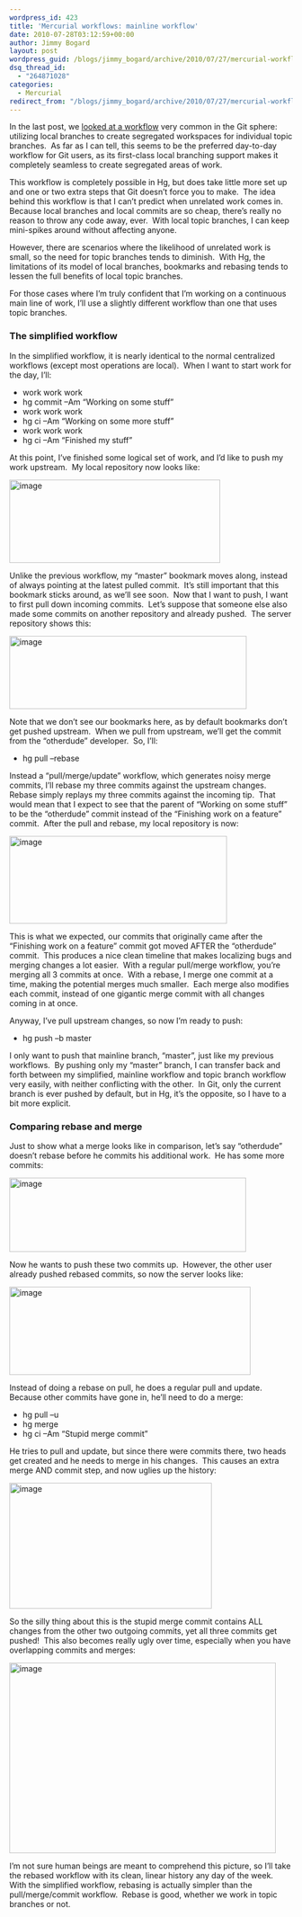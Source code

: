 ```yaml
---
wordpress_id: 423
title: 'Mercurial workflows: mainline workflow'
date: 2010-07-28T03:12:59+00:00
author: Jimmy Bogard
layout: post
wordpress_guid: /blogs/jimmy_bogard/archive/2010/07/27/mercurial-workflows-mainline-workflow.aspx
dsq_thread_id:
  - "264871028"
categories:
  - Mercurial
redirect_from: "/blogs/jimmy_bogard/archive/2010/07/27/mercurial-workflows-mainline-workflow.aspx/"
---
```

In the last post, we [looked at a workflow](https://lostechies.com/blogs/jimmy_bogard/archive/2010/07/08/mercurial-workflows-local-development-work.aspx) very common in the Git sphere: utilizing local branches to create segregated workspaces for individual topic branches.&#160; As far as I can tell, this seems to be the preferred day-to-day workflow for Git users, as its first-class local branching support makes it completely seamless to create segregated areas of work.

This workflow is completely possible in Hg, but does take little more set up and one or two extra steps that Git doesn’t force you to make.&#160; The idea behind this workflow is that I can’t predict when unrelated work comes in.&#160; Because local branches and local commits are so cheap, there’s really no reason to throw any code away, ever.&#160; With local topic branches, I can keep mini-spikes around without affecting anyone.

However, there are scenarios where the likelihood of unrelated work is small, so the need for topic branches tends to diminish.&#160; With Hg, the limitations of its model of local branches, bookmarks and rebasing tends to lessen the full benefits of local topic branches.

For those cases where I’m truly confident that I’m working on a continuous main line of work, I’ll use a slightly different workflow than one that uses topic branches.

### The simplified workflow

In the simplified workflow, it is nearly identical to the normal centralized workflows (except most operations are local).&#160; When I want to start work for the day, I’ll:

  * work work work
  * hg commit –Am “Working on some stuff”
  * work work work
  * hg ci –Am “Working on some more stuff”
  * work work work
  * hg ci –Am “Finished my stuff”

At this point, I’ve finished some logical set of work, and I’d like to push my work upstream.&#160; My local repository now looks like:

[<img style="border-bottom: 0px;border-left: 0px;border-top: 0px;border-right: 0px" border="0" alt="image" src="https://lostechies.com/content/jimmybogard/uploads/2011/03/image_thumb_3F586F0B.png" width="375" height="148" />](https://lostechies.com/content/jimmybogard/uploads/2011/03/image_5FDFAEBD.png) 

Unlike the previous workflow, my “master” bookmark moves along, instead of always pointing at the latest pulled commit.&#160; It’s still important that this bookmark sticks around, as we’ll see soon.&#160; Now that I want to push, I want to first pull down incoming commits.&#160; Let’s suppose that someone else also made some commits on another repository and already pushed.&#160; The server repository shows this:

[<img style="border-bottom: 0px;border-left: 0px;border-top: 0px;border-right: 0px" border="0" alt="image" src="https://lostechies.com/content/jimmybogard/uploads/2011/03/image_thumb_654E1F61.png" width="422" height="130" />](https://lostechies.com/content/jimmybogard/uploads/2011/03/image_1ED12F59.png) 

Note that we don’t see our bookmarks here, as by default bookmarks don’t get pushed upstream.&#160; When we pull from upstream, we’ll get the commit from the “otherdude” developer.&#160; So, I’ll:

  * hg pull &#8211;rebase

Instead a “pull/merge/update” workflow, which generates noisy merge commits, I’ll rebase my three commits against the upstream changes.&#160; Rebase simply replays my three commits against the incoming tip.&#160; That would mean that I expect to see that the parent of “Working on some stuff” to be the “otherdude” commit instead of the “Finishing work on a feature” commit.&#160; After the pull and rebase, my local repository is now:

[<img style="border-bottom: 0px;border-left: 0px;border-top: 0px;border-right: 0px" border="0" alt="image" src="https://lostechies.com/content/jimmybogard/uploads/2011/03/image_thumb_445AACBA.png" width="387" height="156" />](https://lostechies.com/content/jimmybogard/uploads/2011/03/image_7DDDBCB1.png) 

This is what we expected, our commits that originally came after the “Finishing work on a feature” commit got moved AFTER the “otherdude” commit.&#160; This produces a nice clean timeline that makes localizing bugs and merging changes a lot easier.&#160; With a regular pull/merge workflow, you’re merging all 3 commits at once.&#160; With a rebase, I merge one commit at a time, making the potential merges much smaller.&#160; Each merge also modifies each commit, instead of one gigantic merge commit with all changes coming in at once.

Anyway, I’ve pull upstream changes, so now I’m ready to push:

  * hg push –b master

I only want to push that mainline branch, “master”, just like my previous workflows.&#160; By pushing only my “master” branch, I can transfer back and forth between my simplified, mainline workflow and topic branch workflow very easily, with neither conflicting with the other.&#160; In Git, only the current branch is ever pushed by default, but in Hg, it’s the opposite, so I have to a bit more explicit.

### 

### Comparing rebase and merge

Just to show what a merge looks like in comparison, let’s say “otherdude” doesn’t rebase before he commits his additional work.&#160; He has some more commits:

[<img style="border-bottom: 0px;border-left: 0px;border-top: 0px;border-right: 0px" border="0" alt="image" src="https://lostechies.com/content/jimmybogard/uploads/2011/03/image_thumb_6A505D10.png" width="421" height="132" />](https://lostechies.com/content/jimmybogard/uploads/2011/03/image_51C0BFC0.png) 

Now he wants to push these two commits up.&#160; However, the other user already pushed rebased commits, so now the server looks like:

[<img style="border-bottom: 0px;border-left: 0px;border-top: 0px;border-right: 0px" border="0" alt="image" src="https://lostechies.com/content/jimmybogard/uploads/2011/03/image_thumb_6258BAAE.png" width="429" height="157" />](https://lostechies.com/content/jimmybogard/uploads/2011/03/image_02DFFA61.png) 

Instead of doing a rebase on pull, he does a regular pull and update.&#160; Because other commits have gone in, he’ll need to do a merge:

  * hg pull –u
  * hg merge
  * hg ci –Am “Stupid merge commit”

He tries to pull and update, but since there were commits there, two heads get created and he needs to merge in his changes.&#160; This causes an extra merge AND commit step, and now uglies up the history:

[<img style="border-bottom: 0px;border-left: 0px;border-top: 0px;border-right: 0px" border="0" alt="image" src="https://lostechies.com/content/jimmybogard/uploads/2011/03/image_thumb_4F378E02.png" width="360" height="224" />](https://lostechies.com/content/jimmybogard/uploads/2011/03/image_56C2FD6F.png) </p> 

So the silly thing about this is the stupid merge commit contains ALL changes from the other two outgoing commits, yet all three commits get pushed!&#160; This also becomes really ugly over time, especially when you have overlapping commits and merges:

[<img style="border-bottom: 0px;border-left: 0px;border-top: 0px;border-right: 0px" border="0" alt="image" src="https://lostechies.com/content/jimmybogard/uploads/2011/03/image_thumb_66829273.png" width="474" height="339" />](https://lostechies.com/content/jimmybogard/uploads/2011/03/image_60A7EEDA.png) 

I’m not sure human beings are meant to comprehend this picture, so I’ll take the rebased workflow with its clean, linear history any day of the week.&#160; With the simplified workflow, rebasing is actually simpler than the pull/merge/commit workflow.&#160; Rebase is good, whether we work in topic branches or not.